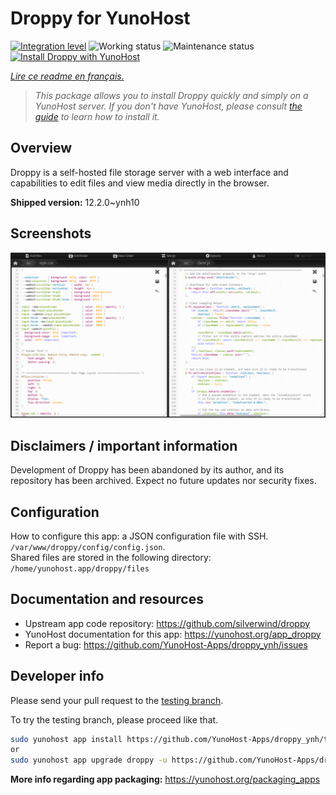 <!--
N.B.: This README was automatically generated by https://github.com/YunoHost/apps/tree/master/tools/README-generator
It shall NOT be edited by hand.
-->

# Droppy for YunoHost

[![Integration level](https://dash.yunohost.org/integration/droppy.svg)](https://dash.yunohost.org/appci/app/droppy) ![Working status](https://ci-apps.yunohost.org/ci/badges/droppy.status.svg) ![Maintenance status](https://ci-apps.yunohost.org/ci/badges/droppy.maintain.svg)  
[![Install Droppy with YunoHost](https://install-app.yunohost.org/install-with-yunohost.svg)](https://install-app.yunohost.org/?app=droppy)

*[Lire ce readme en français.](./README_fr.md)*

> *This package allows you to install Droppy quickly and simply on a YunoHost server.
If you don't have YunoHost, please consult [the guide](https://yunohost.org/#/install) to learn how to install it.*

## Overview

Droppy is a self-hosted file storage server with a web interface and capabilities to edit files and view media directly in the browser.


**Shipped version:** 12.2.0~ynh10


## Screenshots

![Screenshot of Droppy](./doc/screenshots/screenshot.png)

## Disclaimers / important information

Development of Droppy has been abandoned by its author, and its repository has been archived. Expect no future updates nor security fixes.

## Configuration

How to configure this app: a JSON configuration file with SSH. `/var/www/droppy/config/config.json`.  
Shared files are stored in the following directory: `/home/yunohost.app/droppy/files`


## Documentation and resources

* Upstream app code repository: <https://github.com/silverwind/droppy>
* YunoHost documentation for this app: <https://yunohost.org/app_droppy>
* Report a bug: <https://github.com/YunoHost-Apps/droppy_ynh/issues>

## Developer info

Please send your pull request to the [testing branch](https://github.com/YunoHost-Apps/droppy_ynh/tree/testing).

To try the testing branch, please proceed like that.

``` bash
sudo yunohost app install https://github.com/YunoHost-Apps/droppy_ynh/tree/testing --debug
or
sudo yunohost app upgrade droppy -u https://github.com/YunoHost-Apps/droppy_ynh/tree/testing --debug
```

**More info regarding app packaging:** <https://yunohost.org/packaging_apps>
